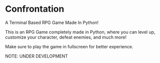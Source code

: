 # Confrontation
A Terminal Based RPG Game Made In Python!

This is an RPG Game completely made in Python, where you can level up, customize your character, defeat enemies, and much more!

Make sure to play the game in fullscreen for better experience.

NOTE: UNDER DEVELOPMENT
